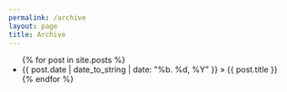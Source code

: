 ```yaml
---
permalink: /archive
layout: page
title: Archive
---
```



<ul>
  {% for post in site.posts %}
  <li class="post">{{ post.date | date_to_string | date: "%b. %d, %Y" }} » {{ post.title }}</li>
  {% endfor %}
</ul>

